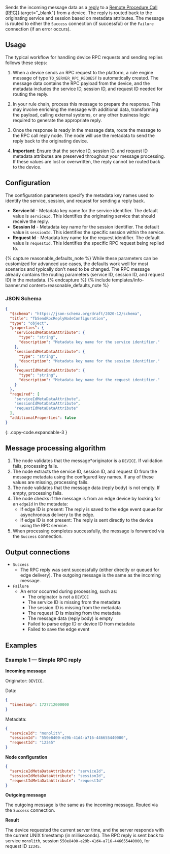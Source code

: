 Sends the incoming message data as a [reply](/docs/{{docsPrefix}}user-guide/rule-engine-2-0/tutorials/rpc-reply-tutorial) to a [Remote Procedure Call (RPC)](/docs/{{docsPrefix}}user-guide/rpc){:target="_blank"} from a device. 
The reply is routed back to the originating service and session based on metadata attributes. 
The message is routed to either the `Success` connection (if successful) or the `Failure` connection (if an error occurs).

## Usage

The typical workflow for handling device RPC requests and sending replies follows these steps:

1. When a device sends an RPC request to the platform, a rule engine message of type `TO_SERVER_RPC_REQUEST` is automatically created. The message data contains the RPC payload
   from the device, and the metadata includes the service ID, session ID, and request ID needed for routing the reply.

2. In your rule chain, process this message to prepare the response. This may involve enriching the message with additional data, transforming the payload, calling external
   systems, or any other business logic required to generate the appropriate reply.

3. Once the response is ready in the message data, route the message to the RPC call reply node. The node will use the metadata to send the reply back to the originating device.

4. **Important**: Ensure that the service ID, session ID, and request ID metadata attributes are preserved throughout your message processing. If these values are lost or
   overwritten, the reply cannot be routed back to the device.

## Configuration

The configuration parameters specify the metadata key names used to identify the service, session, and request for sending a reply back.

- **Service Id** - Metadata key name for the service identifier. The default value is `serviceId`. This identifies the originating service that should receive the reply.
- **Session Id** - Metadata key name for the session identifier. The default value is `sessionId`. This identifies the specific session within the service.
- **Request Id** - Metadata key name for the request identifier. The default value is `requestId`. This identifies the specific RPC request being replied to.

{% capture reasonable_defaults_note %}
While these parameters can be customized for advanced use cases, the defaults work well for most scenarios and typically don't need to be changed. The RPC message already contains
the routing parameters (service ID, session ID, and request ID) in the metadata.
{% endcapture %}
{% include templates/info-banner.md content=reasonable_defaults_note %}

### JSON Schema

```json
{
  "$schema": "https://json-schema.org/draft/2020-12/schema",
  "title": "TbSendRpcReplyNodeConfiguration",
  "type": "object",
  "properties": {
    "serviceIdMetaDataAttribute": {
      "type": "string",
      "description": "Metadata key name for the service identifier."
    },
    "sessionIdMetaDataAttribute": {
      "type": "string",
      "description": "Metadata key name for the session identifier."
    },
    "requestIdMetaDataAttribute": {
      "type": "string",
      "description": "Metadata key name for the request identifier."
    }
  },
  "required": [
    "serviceIdMetaDataAttribute",
    "sessionIdMetaDataAttribute",
    "requestIdMetaDataAttribute"
  ],
  "additionalProperties": false
}
```
{: .copy-code.expandable-3 }

## Message processing algorithm

1. The node validates that the message*originator is a `DEVICE`. If validation fails, processing fails.
2. The node extracts the service ID, session ID, and request ID from the message metadata using the configured key names. If any of these values are missing, processing fails.
3. The node validates that the message data (reply body) is not empty. If empty, processing fails.
4. The node checks if the message is from an edge device by looking for an `edgeId` in the metadata:
    - If edge ID is present: The reply is saved to the edge event queue for asynchronous delivery to the edge.
    - If edge ID is not present: The reply is sent directly to the device using the RPC service.
5. When processing completes successfully, the message is forwarded via the `Success` connection.

## Output connections

- `Success`
    - The RPC reply was sent successfully (either directly or queued for edge delivery). The outgoing message is the same as the incoming message.
- `Failure`
    - An error occurred during processing, such as:
        - The originator is not a `DEVICE`
        - The service ID is missing from the metadata
        - The session ID is missing from the metadata
        - The request ID is missing from the metadata
        - The message data (reply body) is empty
        - Failed to parse edge ID or device ID from metadata
        - Failed to save the edge event

## Examples

### Example 1 — Simple RPC reply

**Incoming message**

Originator: `DEVICE`.

Data:

```json
{
  "timestamp": 1727712000000
}
```

Metadata:

```json
{
  "serviceId": "monolith",
  "sessionId": "550e8400-e29b-41d4-a716-446655440000",
  "requestId": "12345"
}
```

**Node configuration**

```json
{
  "serviceIdMetaDataAttribute": "serviceId",
  "sessionIdMetaDataAttribute": "sessionId",
  "requestIdMetaDataAttribute": "requestId"
}
```

**Outgoing message**

The outgoing message is the same as the incoming message. Routed via the `Success` connection.

**Result**

The device requested the current server time, and the server responds with the current UNIX timestamp (in milliseconds). The RPC reply is sent back to service `monolith`, session
`550e8400-e29b-41d4-a716-446655440000`, for request ID `12345`.
